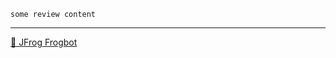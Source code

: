 

[comment]: <> (FrogbotReviewComment)

```
some review content
```

---

[🐸 JFrog Frogbot](https://github.com/jfrog/frogbot#readme)
